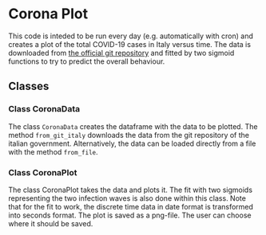 # Corona Plot

This code is inteded to be run every day (e.g. automatically with
cron) and creates a plot of the total COVID-19 cases in Italy versus
time. The data is downloaded from [the official git
repository](https://github.com/pcm-dpc/COVID-19) and fitted by two
sigmoid functions to try to predict the overall behaviour.

## Classes

### Class CoronaData

The class `CoronaData` creates the dataframe with the data to be
plotted. The method `from_git_italy` downloads the data from the
 git repository of the italian government. Alternatively, the data can
 be loaded directly from a file with the method `from_file`.

### Class CoronaPlot

The class CoronaPlot takes the data and plots it. The fit with two
sigmoids representing the two infection waves is also done within this
class. Note that for the fit to work, the discrete time data in date
format is transformed into seconds format. The plot is saved as a
png-file. The user can choose where it should be saved. 

